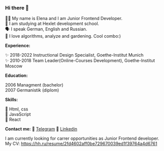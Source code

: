 ### Hi there 👋 

👩‍🦰 My name is Elena and I am Junior Frontend Developer.  
🔭 I am studying at Hexlet development school.  
🗣 I speak German, English and Russian.  
🌱 I love algorithms, analyze and gardening. Cool combo:)  

**Experience:**

✨ 2018-2022 Instructional Design Specialist, Goethe-Institut Munich  
✨ 2010-2018 Team Leader(Online-Courses Development), Goethe-Institut Moscow

**Education:**

2006 Managment (bachelor)  
2007 Germanistik (diplom)  

**Skills:**

🎯 Html, css  
🎯 JavaScript   
🎯 React  

**Contact me:**
🔭 [Telegram](https://t.me/el_shcherbinina)
🔭 [Linkedin](https://www.linkedin.com/in/el-shcherbinina/)  


I am currently looking for carrer opportunities as Junior Frontend developer.  
My CV: https://hh.ru/resume/2fd4602aff0be729670039ed1f39764a4d6761
